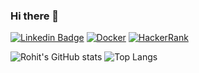 ### Hi there 👋

[![Linkedin Badge](https://img.shields.io/badge/-LinkedIn-0e76a8?style=flat-square&logo=Linkedin&logoColor=white)](https://www.linkedin.com/in/rohit-manjrekar-868376103/)
[![Docker](https://img.shields.io/badge/Docker-2CA5E0?style=for-the-badge&logo=docker&logoColor=white)](https://hub.docker.com/u/rohitmanjrekar28)
[![HackerRank](https://img.shields.io/badge/-Hackerrank-2EC866?style=for-the-badge&logo=HackerRank&logoColor=white)](https://www.hackerrank.com/profile/manjrekarrohit76)

![Rohit's GitHub stats](https://github-readme-stats.vercel.app/api?username=rmanjrekar&count_private=true&show_icons=true&theme=radical)  ![Top Langs](https://github-readme-stats.vercel.app/api/top-langs/?username=rmanjrekar&hide=css,html)
